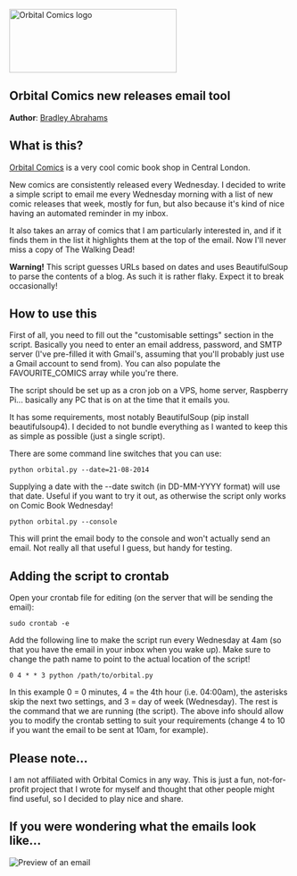 <a href="http://www.orbitalcomics.com/"><img src="http://i.imgur.com/dPDgZqG.png" width="300" height="114" alt="Orbital Comics logo"></a>

## Orbital Comics new releases email tool

**Author**: [Bradley Abrahams](https://github.com/mrkipling)

## What is this?

[Orbital Comics](http://www.orbitalcomics.com/) is a very cool comic book shop in Central London.

New comics are consistently released every Wednesday. I decided to write a simple script to email me every Wednesday morning with a list of new comic releases that week, mostly for fun, but also because it's kind of nice having an automated reminder in my inbox.

It also takes an array of comics that I am particularly interested in, and if it finds them in the list it highlights them at the top of the email. Now I'll never miss a copy of The Walking Dead!

**Warning!** This script guesses URLs based on dates and uses BeautifulSoup to parse the contents of a blog. As such it is rather flaky. Expect it to break occasionally!

## How to use this

First of all, you need to fill out the "customisable settings" section in the script. Basically you need to enter an email address, password, and SMTP server (I've pre-filled it with Gmail's, assuming that you'll probably just use a Gmail account to send from). You can also populate the FAVOURITE_COMICS array while you're there.

The script should be set up as a cron job on a VPS, home server, Raspberry Pi... basically any PC that is on at the time that it emails you.

It has some requirements, most notably BeautifulSoup (pip install beautifulsoup4). I decided to not bundle everything as I wanted to keep this as simple as possible (just a single script).

There are some command line switches that you can use:

    python orbital.py --date=21-08-2014

Supplying a date with the --date switch (in DD-MM-YYYY format) will use that date. Useful if you want to try it out, as otherwise the script only works on Comic Book Wednesday!

    python orbital.py --console

This will print the email body to the console and won't actually send an email. Not really all that useful I guess, but handy for testing.

## Adding the script to crontab

Open your crontab file for editing (on the server that will be sending the email):

    sudo crontab -e

Add the following line to make the script run every Wednesday at 4am (so that you have the email in your inbox when you wake up). Make sure to change the path name to point to the actual location of the script!

    0 4 * * 3 python /path/to/orbital.py

In this example 0 = 0 minutes, 4 = the 4th hour (i.e. 04:00am), the asterisks skip the next two settings, and 3 = day of week (Wednesday). The rest is the command that we are running (the script). The above info should allow you to modify the crontab setting to suit your requirements (change 4 to 10 if you want the email to be sent at 10am, for example).

## Please note...

I am not affiliated with Orbital Comics in any way. This is just a fun, not-for-profit project that I wrote for myself and thought that other people might find useful, so I decided to play nice and share.

## If you were wondering what the emails look like...

<img src="http://i.imgur.com/a1zWdp1.png" alt="Preview of an email">
